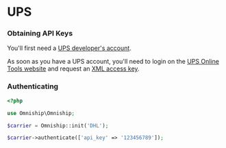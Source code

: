 # UPS

### Obtaining API Keys

You'll first need a [UPS developer's account](https://www.ups.com/servlet/registration?loc=en_US&returnto=http%3A%2F%2Fwww.ups.com%2Fe_comm_access%2FlaServ%3Floc%3Den_US).

As soon as you have a UPS account, you'll need to login on the [UPS Online Tools website](https://www.ups.com/servlet/login?loc=en_US&returnto=http%3A%2F%2Fwww.ups.com%2Fe_comm_access%2FlaServ%3Floc%3Den_US%3E) and request an [XML access key](https://www.ups.com/e_comm_access/laServ?START_PAGE=INTRO&CURRENT_PAGE=GET_ACCESS_KEY&OPTION=ACCESS_LIC_XML&loc=en_US%3E).

### Authenticating

```php
<?php

use Omniship\Omniship;

$carrier = Omniship::init('DHL');

$carrier->authenticate(['api_key' => '123456789']);
```
